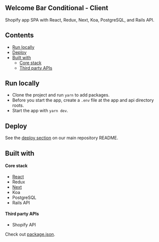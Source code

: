## Welcome Bar Conditional - Client
Shopify app SPA with React, Redux, Next, Koa, PostgreSQL, and Rails API.

## Contents
- [Run locally](#run-locally)
- [Deploy](#deploy)
- [Built with](#built-with)
  - [Core stack](#core-stack)
  - [Third party APIs](#third-party-apis)


## Run locally
- Clone the project and run `yarn` to add packages.
- Before you start the app, create a `.env` file at the app and api directory roots.
- Start the app with `yarn dev`.

## Deploy
See the [deploy section](https://github.com/builderbook/builderbook#deploy) on our main repository README.

## Built with

#### Core stack
- [React](https://github.com/facebook/react)
- Redux
- [Next](https://github.com/zeit/next.js)
- Koa
- PostgreSQL
- Rails API

#### Third party APIs
- Shopify API

Check out [package.json](https://github.com/builderbook/builderbook/blob/master/boilerplate/package.json).
